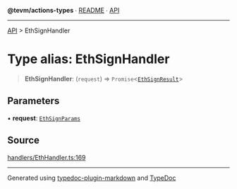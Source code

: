**@tevm/actions-types** ∙ [README](../README.md) ∙ [API](../API.md)

***

[API](../API.md) > EthSignHandler

# Type alias: EthSignHandler

> **EthSignHandler**: (`request`) => `Promise`\<[`EthSignResult`](EthSignResult.md)\>

## Parameters

▪ **request**: [`EthSignParams`](EthSignParams.md)

## Source

[handlers/EthHandler.ts:169](https://github.com/evmts/tevm-monorepo/blob/main/packages/actions-types/src/handlers/EthHandler.ts#L169)

***
Generated using [typedoc-plugin-markdown](https://www.npmjs.com/package/typedoc-plugin-markdown) and [TypeDoc](https://typedoc.org/)
